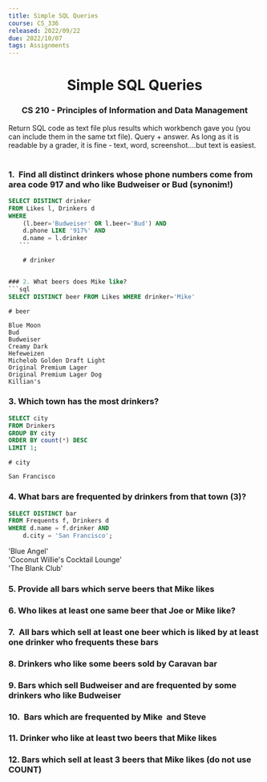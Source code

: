 ```yaml
---
title: Simple SQL Queries
course: CS_336
released: 2022/09/22
due: 2022/10/07
tags: Assignments
---
```

<center><h1>Simple SQL Queries</h1></center>
<center><h3>CS 210 - Principles of Information and Data Management</h3></center>

Return SQL code as text file plus results which workbench gave you (you can include them in the same txt file). Query + answer. As long as it is readable by a grader, it is fine - text, word, screenshot....but text is easiest.   

### 1.  Find all distinct drinkers whose phone numbers come from area code 917 and who like Budweiser or Bud (synonim!)
```sql
SELECT DISTINCT drinker  
FROM Likes l, Drinkers d  
WHERE  
    (l.beer='Budweiser' OR l.beer='Bud') AND  
    d.phone LIKE '917%' AND  
    d.name = l.drinker
   ```

	# drinker


### 2. What beers does Mike like?
```sql
SELECT DISTINCT beer FROM Likes WHERE drinker='Mike'
```

	# beer
	
	Blue Moon  
	Bud  
	Budweiser  
	Creamy Dark  
	Hefeweizen  
	Michelob Golden Draft Light  
	Original Premium Lager  
	Original Premium Lager Dog  
	Killian's

### 3. Which town has the most drinkers?
```sql
SELECT city  
FROM Drinkers  
GROUP BY city  
ORDER BY count(*) DESC  
LIMIT 1;
```

	# city
	
	San Francisco

### 4. What bars are frequented by drinkers from that town (3)?
```sql
SELECT DISTINCT bar  
FROM Frequents f, Drinkers d  
WHERE d.name = f.drinker AND  
    d.city = 'San Francisco';
```

  
'Blue Angel'  
'Coconut Willie\'s Cocktail Lounge'  
'The Blank Club'
### 5. Provide all bars which serve beers that Mike likes

### 6. Who likes at least one same beer that Joe or Mike like?

### 7.  All bars which sell at least one beer which is liked by at least one drinker who frequents these bars

### 8. Drinkers who like some beers sold by Caravan bar

### 9. Bars which sell Budweiser and are frequented by some drinkers who like Budweiser

### 10.  Bars which are frequented by Mike  and Steve

### 11. Drinker who like at least two beers that Mike likes

### 12. Bars which sell at least 3 beers that Mike likes (do not use COUNT)